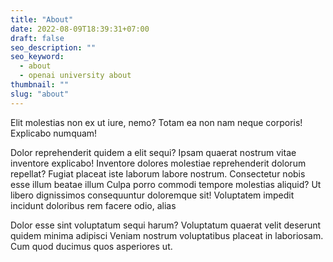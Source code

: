 ```yaml
---
title: "About"
date: 2022-08-09T18:39:31+07:00
draft: false
seo_description: ""
seo_keyword:
  - about
  - openai university about
thumbnail: ""
slug: "about"
---
```


Elit molestias non ex ut iure, nemo? Totam ea non nam neque corporis! Explicabo
numquam!

Dolor reprehenderit quidem a elit sequi? Ipsam quaerat nostrum vitae inventore
explicabo! Inventore dolores molestiae reprehenderit dolorum repellat? Fugiat
placeat iste laborum labore nostrum. Consectetur nobis esse illum beatae illum
Culpa porro commodi tempore molestias aliquid? Ut libero dignissimos
consequuntur doloremque sit! Voluptatem impedit incidunt doloribus rem facere
odio, alias

Dolor esse sint voluptatum sequi harum? Voluptatum quaerat velit deserunt
quidem minima adipisci Veniam nostrum voluptatibus placeat in laboriosam. Cum
quod ducimus quos asperiores ut.
